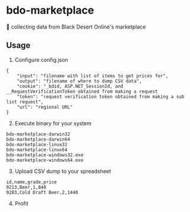 # bdo-marketplace
💱 collecting data from Black Desert Online's marketplace

## Usage
1. Configure config.json
```
{
	"input": "filename with list of items to get prices for",
	"output": "filename of where to dump CSV data",
	"cookie": "_bdid, ASP.NET_SessionId, and __RequestVerificationToken obtained from making a request
	"token": "request verification token obtained from making a sub list request",
	"url": "regional URL"
}
```
2. Execute binary for your system
```
bdo-marketplace-darwin32
bdo-marketplace-darwin64
bdo-marketplace-linux32
bdo-marketplace-linux64
bdo-marketplace-windows32.exe
bdo-marketplace-windows64.exe
```
3. Upload CSV dump to your spreadsheet
```
id,name,grade,price
9213,Beer,1,840
9283,Cold Draft Beer,2,1440
```
4. Profit
